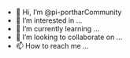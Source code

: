 - 👋 Hi, I’m @pi-portharCommunity
- 👀 I’m interested in ...
- 🌱 I’m currently learning ...
- 💞️ I’m looking to collaborate on ...
- 📫 How to reach me ...

<!---
pi-portharCommunity/pi-portharCommunity is a ✨ special ✨ repository because its `README.md` (this file) appears on your GitHub profile.
You can click the Preview link to take a look at your changes.
--->
